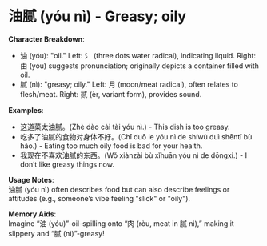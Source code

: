 # **油腻 (yóu nì) - Greasy; oily**

**Character Breakdown**:  
- 油 (yóu): "oil." Left: 氵 (three dots water radical), indicating liquid. Right: 由 (yóu) suggests pronunciation; originally depicts a container filled with oil.  
- 腻 (nì): "greasy; oily." Left: 月 (moon/meat radical), often relates to flesh/meat. Right: 贰 (èr, variant form), provides sound.

**Examples**:  
- 这道菜太油腻。(Zhè dào cài tài yóu nì.) - This dish is too greasy.  
- 吃多了油腻的食物对身体不好。(Chī duō le yóu nì de shíwù duì shēntǐ bù hǎo.) - Eating too much oily food is bad for your health.  
- 我现在不喜欢油腻的东西。(Wǒ xiànzài bù xǐhuān yóu nì de dōngxi.) - I don’t like greasy things now.

**Usage Notes**:  
油腻 (yóu nì) often describes food but can also describe feelings or attitudes (e.g., someone’s vibe feeling "slick" or "oily").

**Memory Aids**:  
Imagine “油 (yóu)”-oil-spilling onto “肉 (ròu, meat in 腻 nì),” making it slippery and “腻 (nì)”-greasy!